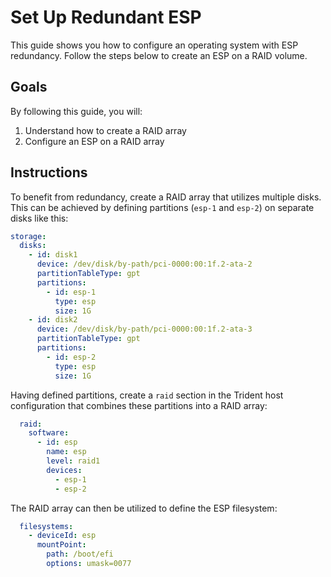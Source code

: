 
# Set Up Redundant ESP

This guide shows you how to configure an operating system with ESP redundancy. Follow the steps below to create an ESP on a RAID volume.

## Goals

By following this guide, you will:

1. Understand how to create a RAID array
2. Configure an ESP on a RAID array

## Instructions

To benefit from redundancy, create a RAID array that utilizes multiple disks.  This can be achieved by defining partitions (`esp-1` and `esp-2`) on separate disks like this:

``` yaml
storage:
  disks:
    - id: disk1
      device: /dev/disk/by-path/pci-0000:00:1f.2-ata-2
      partitionTableType: gpt
      partitions:
        - id: esp-1
          type: esp
          size: 1G
    - id: disk2
      device: /dev/disk/by-path/pci-0000:00:1f.2-ata-3
      partitionTableType: gpt
      partitions:
        - id: esp-2
          type: esp
          size: 1G
```

Having defined partitions, create a `raid` section in the Trident host configuration that combines these partitions into a RAID array:

``` yaml
  raid:
    software:
      - id: esp
        name: esp
        level: raid1
        devices:
          - esp-1
          - esp-2
```

The RAID array can then be utilized to define the ESP filesystem:

``` yaml
  filesystems:
    - deviceId: esp
      mountPoint:
        path: /boot/efi
        options: umask=0077
```
